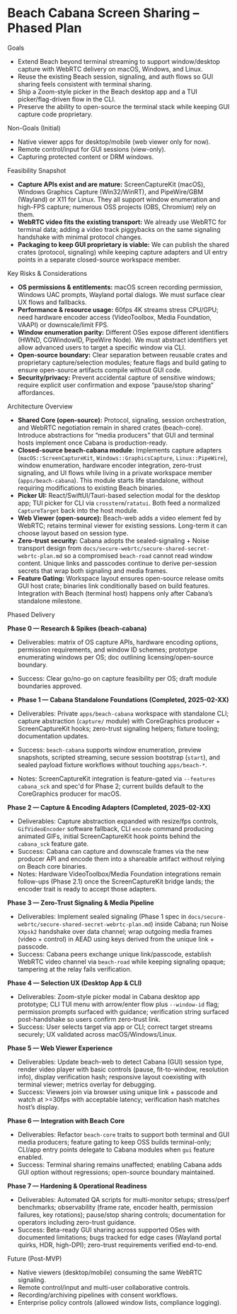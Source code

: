 # Beach Cabana Screen Sharing – Phased Plan

Goals
- Extend Beach beyond terminal streaming to support window/desktop capture with WebRTC delivery on macOS, Windows, and Linux.
- Reuse the existing Beach session, signaling, and auth flows so GUI sharing feels consistent with terminal sharing.
- Ship a Zoom-style picker in the Beach desktop app and a TUI picker/flag-driven flow in the CLI.
- Preserve the ability to open-source the terminal stack while keeping GUI capture code proprietary.

Non-Goals (Initial)
- Native viewer apps for desktop/mobile (web viewer only for now).
- Remote control/input for GUI sessions (view-only).
- Capturing protected content or DRM windows.

Feasibility Snapshot
- **Capture APIs exist and are mature:** ScreenCaptureKit (macOS), Windows Graphics Capture (Win32/WinRT), and PipeWire/GBM (Wayland) or X11 for Linux. They all support window enumeration and high-FPS capture; numerous OSS projects (OBS, Chromium) rely on them.
- **WebRTC video fits the existing transport:** We already use WebRTC for terminal data; adding a video track piggybacks on the same signaling handshake with minimal protocol changes.
- **Packaging to keep GUI proprietary is viable:** We can publish the shared crates (protocol, signaling) while keeping capture adapters and UI entry points in a separate closed-source workspace member.

Key Risks & Considerations
- **OS permissions & entitlements:** macOS screen recording permission, Windows UAC prompts, Wayland portal dialogs. We must surface clear UX flows and fallbacks.
- **Performance & resource usage:** 60fps 4K streams stress CPU/GPU; need hardware encoder access (VideoToolbox, Media Foundation, VAAPI) or downscale/limit FPS.
- **Window enumeration parity:** Different OSes expose different identifiers (HWND, CGWindowID, PipeWire Node). We must abstract identifiers yet allow advanced users to target a specific window via CLI.
- **Open-source boundary:** Clear separation between reusable crates and proprietary capture/selection modules; feature flags and build gating to ensure open-source artifacts compile without GUI code.
- **Security/privacy:** Prevent accidental capture of sensitive windows; require explicit user confirmation and expose “pause/stop sharing” affordances.

Architecture Overview
- **Shared Core (open-source):** Protocol, signaling, session orchestration, and WebRTC negotiation remain in shared crates (beach-core). Introduce abstractions for “media producers” that GUI and terminal hosts implement once Cabana is production-ready.
- **Closed-source beach-cabana module:** Implements capture adapters (`macOS::ScreenCaptureKit`, `Windows::GraphicsCapture`, `Linux::PipeWire`), window enumeration, hardware encoder integration, zero-trust signaling, and UI flows while living in a private workspace member (`apps/beach-cabana`). This module starts life standalone, without requiring modifications to existing Beach binaries.
- **Picker UI:** React/SwiftUI/Tauri-based selection modal for the desktop app; TUI picker for CLI via `crossterm`/`ratatui`. Both feed a normalized `CaptureTarget` back into the host module.
- **Web Viewer (open-source):** Beach-web adds a video element fed by WebRTC; retains terminal viewer for existing sessions. Long-term it can choose layout based on session type.
- **Zero-trust security:** Cabana adopts the sealed-signaling + Noise transport design from `docs/secure-webrtc/secure-shared-secret-webrtc-plan.md` so a compromised `beach-road` cannot read window content. Unique links and passcodes continue to derive per-session secrets that wrap both signaling and media frames.
- **Feature Gating:** Workspace layout ensures open-source release omits GUI host crate; binaries link conditionally based on build features. Integration with Beach (terminal host) happens only after Cabana’s standalone milestone.

Phased Delivery

**Phase 0 — Research & Spikes (beach-cabana)**
- Deliverables: matrix of OS capture APIs, hardware encoding options, permission requirements, and window ID schemes; prototype enumerating windows per OS; doc outlining licensing/open-source boundary.
- Success: Clear go/no-go on capture feasibility per OS; draft module boundaries approved.

- **Phase 1 — Cabana Standalone Foundations (Completed, 2025-02-XX)**
- Deliverables: Private `apps/beach-cabana` workspace with standalone CLI; capture abstraction (`capture/` module) with CoreGraphics producer + ScreenCaptureKit hooks; zero-trust signaling helpers; fixture tooling; documentation updates.
- Success: `beach-cabana` supports window enumeration, preview snapshots, scripted streaming, secure session bootstrap (`start`), and sealed payload fixture workflows without touching `apps/beach-*`.
- Notes: ScreenCaptureKit integration is feature-gated via `--features cabana_sck` and spec'd for Phase 2; current builds default to the CoreGraphics producer for macOS.

**Phase 2 — Capture & Encoding Adapters (Completed, 2025-02-XX)**
- Deliverables: Capture abstraction expanded with resize/fps controls, `GifVideoEncoder` software fallback, CLI `encode` command producing animated GIFs, initial ScreenCaptureKit hook points behind the `cabana_sck` feature gate.
- Success: Cabana can capture and downscale frames via the new producer API and encode them into a shareable artifact without relying on Beach core binaries.
- Notes: Hardware VideoToolbox/Media Foundation integrations remain follow-ups (Phase 2.1) once the ScreenCaptureKit bridge lands; the encoder trait is ready to accept those adapters.

**Phase 3 — Zero-Trust Signaling & Media Pipeline**
- Deliverables: Implement sealed signaling (Phase 1 spec in `docs/secure-webrtc/secure-shared-secret-webrtc-plan.md`) inside Cabana; run Noise `XXpsk2` handshake over data channel; wrap outgoing media frames (video + control) in AEAD using keys derived from the unique link + passcode.
- Success: Cabana peers exchange unique link/passcode, establish WebRTC video channel via `beach-road` while keeping signaling opaque; tampering at the relay fails verification.

**Phase 4 — Selection UX (Desktop App & CLI)**
- Deliverables: Zoom-style picker modal in Cabana desktop app prototype; CLI TUI menu with arrow/enter flow plus `--window-id` flag; permission prompts surfaced with guidance; verification string surfaced post-handshake so users confirm zero-trust link.
- Success: User selects target via app or CLI; correct target streams securely; UX validated across macOS/Windows/Linux.

**Phase 5 — Web Viewer Experience**
- Deliverables: Update beach-web to detect Cabana (GUI) session type, render video player with basic controls (pause, fit-to-window, resolution info), display verification hash; responsive layout coexisting with terminal viewer; metrics overlay for debugging.
- Success: Viewers join via browser using unique link + passcode and watch at >=30fps with acceptable latency; verification hash matches host’s display.

**Phase 6 — Integration with Beach Core**
- Deliverables: Refactor `beach-core` traits to support both terminal and GUI media producers; feature gating to keep OSS builds terminal-only; CLI/app entry points delegate to Cabana modules when `gui` feature enabled.
- Success: Terminal sharing remains unaffected; enabling Cabana adds GUI option without regressions; open-source boundary maintained.

**Phase 7 — Hardening & Operational Readiness**
- Deliverables: Automated QA scripts for multi-monitor setups; stress/perf benchmarks; observability (frame rate, encoder health, permission failures, key rotations); pause/stop sharing controls; documentation for operators including zero-trust guidance.
- Success: Beta-ready GUI sharing across supported OSes with documented limitations; bugs tracked for edge cases (Wayland portal quirks, HDR, high-DPI); zero-trust requirements verified end-to-end.

Future (Post-MVP)
- Native viewers (desktop/mobile) consuming the same WebRTC signaling.
- Remote control/input and multi-user collaborative controls.
- Recording/archiving pipelines with consent workflows.
- Enterprise policy controls (allowed window lists, compliance logging).
